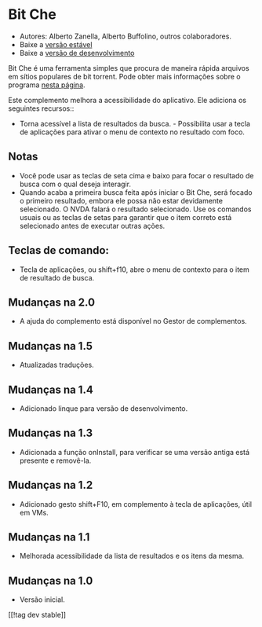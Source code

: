 # Bit Che #
*	 Autores: Alberto Zanella, Alberto Buffolino, outros colaboradores.
*	 Baixe a [versão estável][1]
*	 Baixe a [versão de desenvolvimento][3]

Bit Che é uma ferramenta simples que procura de maneira rápida arquivos em
sítios populares de bit torrent.  Pode obter mais informações sobre o
programa [nesta página][2].

Este complemento melhora a acessibilidade do aplicativo. Ele adiciona os
seguintes recursos::

- Torna acessível a lista de resultados da busca.  - Possibilita usar a
tecla de aplicações para ativar o menu de contexto no resultado com foco.


## Notas ##
*	 Você pode usar as teclas de seta cima e baixo para focar o resultado de
   busca com o qual deseja interagir.
*	 Quando acaba a primeira busca feita após iniciar o Bit Che, será focado o
   primeiro resultado, embora ele possa não estar devidamente selecionado. O
   NVDA falará o resultado selecionado. Use os comandos usuais ou as teclas
   de setas para garantir que o item correto está selecionado antes de
   executar outras ações.


## Teclas de comando: ##
*	Tecla de aplicações, ou shift+f10, abre o menu de contexto para o item de
  resultado de busca.


## Mudanças na 2.0 ##
* A ajuda do complemento está disponível no Gestor de complementos.

## Mudanças na 1.5 ##
* Atualizadas traduções.

## Mudanças na 1.4 ##
*	 Adicionado linque para versão de desenvolvimento.

## Mudanças na 1.3 ##
*	 Adicionada a função  onInstall, para verificar se uma versão antiga está
   presente e removê-la.

## Mudanças na 1.2 ##
*	 Adicionado gesto shift+F10, em complemento à tecla de aplicações, útil em
   VMs.

## Mudanças na 1.1 ##
*	 Melhorada acessibilidade da lista de resultados e os itens da mesma.

## Mudanças na 1.0 ##
*	 Versão inicial.

[[!tag dev stable]]

[1]: http://addons.nvda-project.org/files/get.php?file=bc

[2]: http://www.convivea.com

[3]: http://addons.nvda-project.org/files/get.php?file=bc-dev
